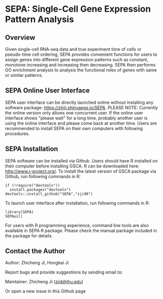 SEPA: Single-Cell Gene Expression Pattern Analysis
====

## Overview
Given single-cell RNA-seq data and true experiment time of cells or pseudo-time cell ordering, SEPA provides convenient functions for users to assign genes into different gene expression patterns such as constant, monotone increasing and increasing then decreasing. SEPA then performs GO enrichment analysis to analysis the functional roles of genes with same or similar patterns.

## SEPA Online User Interface
SEPA user interface can be directly launched online without installing any software package: https://zhiji.shinyapps.io/SEPA. PLEASE NOTE: Currently the online version only allows one concurrent user. If the online user interface shows "please wait" for a long time, probably another user is using the online interface and please come back at another time. Users are recommended to install SEPA on their own computers with following procedures.

## SEPA Installation

SEPA software can be installed via Github. 
Users should have R installed on their computer before installing GSCA. R can be downloaded here: http://www.r-project.org/.
To install the latest version of GSCA package via Github, run following commands in R:
```{r }
if (!require("devtools"))
  install.packages("devtools")
devtools::install_github("SEPA","zji90")
```
To launch user interface after installation, run following commands in R:
```{r }
library(SEPA)
SEPAui()
```
For users with R programming experience, command line tools are also available in SEPA R package. Please check the manual package included in the package for details.

## Contact the Author
Author: Zhicheng Ji, Hongkai Ji

Report bugs and provide suggestions by sending email to:

Maintainer: Zhicheng Ji (zji4@jhu.edu)

Or open a new issue in this Github page
